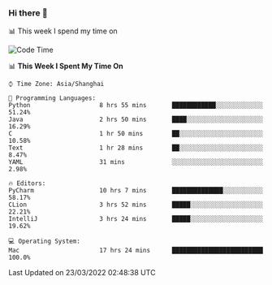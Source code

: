 ### Hi there 👋

📊 This week I spend my time on
<!--START_SECTION:waka-->
![Code Time](http://img.shields.io/badge/Code%20Time-513%20hrs%2042%20mins-blue)

📊 **This Week I Spent My Time On** 

```text
⌚︎ Time Zone: Asia/Shanghai

💬 Programming Languages: 
Python                   8 hrs 55 mins       ████████████░░░░░░░░░░░░░   51.24% 
Java                     2 hrs 50 mins       ████░░░░░░░░░░░░░░░░░░░░░   16.29% 
C                        1 hr 50 mins        ██░░░░░░░░░░░░░░░░░░░░░░░   10.58% 
Text                     1 hr 28 mins        ██░░░░░░░░░░░░░░░░░░░░░░░   8.47% 
YAML                     31 mins             ░░░░░░░░░░░░░░░░░░░░░░░░░   2.98%

🔥 Editors: 
PyCharm                  10 hrs 7 mins       ██████████████░░░░░░░░░░░   58.17% 
CLion                    3 hrs 52 mins       █████░░░░░░░░░░░░░░░░░░░░   22.21% 
IntelliJ                 3 hrs 24 mins       █████░░░░░░░░░░░░░░░░░░░░   19.62%

💻 Operating System: 
Mac                      17 hrs 24 mins      █████████████████████████   100.0%

```


 Last Updated on 23/03/2022 02:48:38 UTC
<!--END_SECTION:waka-->

<!--
**SillyPasty/SillyPasty** is a ✨ _special_ ✨ repository because its `README.md` (this file) appears on your GitHub profile.

Here are some ideas to get you started:

- 🔭 I’m currently working on ...
- 🌱 I’m currently learning ...
- 👯 I’m looking to collaborate on ...
- 🤔 I’m looking for help with ...
- 💬 Ask me about ...
- 📫 How to reach me: ...
- 😄 Pronouns: ...
- ⚡ Fun fact: ...
-->


